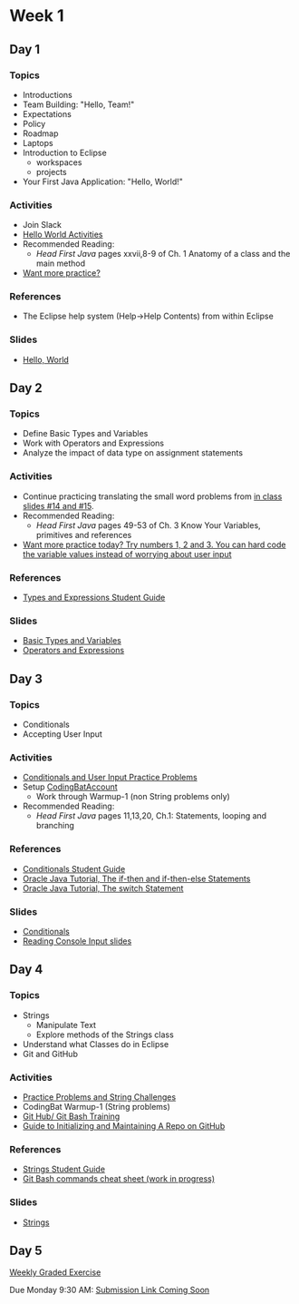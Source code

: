 # Week 1

## Day 1

### Topics

*   Introductions
*   Team Building: "Hello, Team!"
*   Expectations
*   Policy
*   Roadmap
*   Laptops
*   Introduction to Eclipse
    *   workspaces
    *   projects
*   Your First Java Application: "Hello, World!"

### Activities

*   Join Slack
*   [Hello World Activities](https://wecancodeit.github.io/java-exercises/fundamentals-practice-problems/hello-world/)
*   Recommended Reading:
    *   _Head First Java_ pages xxvii,8-9 of Ch. 1 Anatomy of a class and the main method
*   [Want more practice?](https://www.w3resource.com/java-exercises/basic/index.php)

### References

*   The Eclipse help system (Help->Help Contents) from within Eclipse

### Slides

*   [Hello, World](https://wecancodeit.github.io/java-slides/fundamentals/hello-world/)

## Day 2

### Topics

*   Define Basic Types and Variables
*   Work with Operators and Expressions
*   Analyze the impact of data type on assignment statements

### Activities

*   Continue practicing translating the small word problems from [in class slides #14 and #15](https://wecancodeit.github.io/java-slides/fundamentals/operators-and-expressions/).
*   Recommended Reading:
    *   _Head First Java_ pages 49-53 of Ch. 3 Know Your Variables, primitives and references
*   [Want more practice today? Try numbers 1, 2 and 3. You can hard code the variable values instead of worrying about user input](https://www.w3resource.com/java-exercises/datatypes/index.php)

### References

*   [Types and Expressions Student Guide](https://wecancodeit.github.io/java-resources/fundamentals/types-and-expressions/)

### Slides

*   [Basic Types and Variables](https://wecancodeit.github.io/java-slides/fundamentals/basic-types-and-variables/)
*   [Operators and Expressions](https://wecancodeit.github.io/java-slides/fundamentals/operators-and-expressions/)

## Day 3

### Topics

*   Conditionals
*   Accepting User Input

### Activities

*   [Conditionals and User Input Practice Problems](https://wecancodeit.github.io/java-exercises/fundamentals-practice-problems/conditionals/)
*   Setup [CodingBatAccount](http://codingbat.com/java)
    *   Work through Warmup-1 (non String problems only)
*   Recommended Reading:
    *   _Head First Java_ pages 11,13,20, Ch.1: Statements, looping and branching

### References

*   [Conditionals Student Guide](https://wecancodeit.github.io/java-resources/fundamentals/conditionals-and-user-input/)
*   [Oracle Java Tutorial, The if-then and if-then-else Statements](https://docs.oracle.com/javase/tutorial/java/nutsandbolts/if.html)
*   [Oracle Java Tutorial, The switch Statement](https://docs.oracle.com/javase/tutorial/java/nutsandbolts/switch.html)

### Slides

*   [Conditionals](https://wecancodeit.github.io/java-slides/fundamentals/conditionals/)
*   [Reading Console Input slides](https://wecancodeit.github.io/java-slides/fundamentals/reading-console-input/)

## Day 4

### Topics

*   Strings
    *   Manipulate Text
    *   Explore methods of the Strings class
*   Understand what Classes do in Eclipse
*   Git and GitHub

### Activities

*   [Practice Problems and String Challenges](https://wecancodeit.github.io/java-exercises/fundamentals-practice-problems/strings/)
*   CodingBat Warmup-1 (String problems)
*   [Git Hub/ Git Bash Training](https://github.com/jlord/git-it-electron)
*   [Guide to Initializing and Maintaining A Repo on GitHub](https://wecancodeit.github.io/java-resources/git/managing-your-repo/)

### References

*   [Strings Student Guide](https://wecancodeit.github.io/java-resources/fundamentals/strings/)
*   [Git Bash commands cheat sheet (work in progress)](https://wecancodeit.github.io/java-resources/bash/)

### Slides

*   [Strings](https://wecancodeit.github.io/java-slides/fundamentals/strings/)

## Day 5

[Weekly Graded Exercise](https://wecancodeit.github.io/java-exercises/fortune-teller)

Due Monday 9:30 AM: [Submission Link Coming Soon]()
